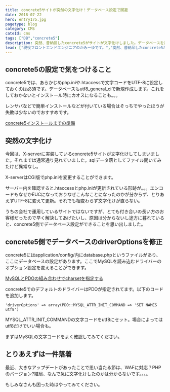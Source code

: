 ```yaml
---
title: concrete5サイトが突然の文字化け！データベース設定で回避
date: 2018-07-22
hero: entry175.jpg
pagetype: blog
category: CMS
cateId: cms
tags: ["DB","concrete5"]
description: 突然、昔納品したconcrete5がサイトが文字化けしました。データベースを読み込む際のOption設定で文字化けを回避できるのでそのやり方についてご紹介します
lead: ["現役フロントエンドエンジニアのかみーゆです。","突然、昔納品したconcrete5がサイトが文字化けしました。データベースを読み込む際のOption設定で文字化けを回避できるのでそのやり方についてご紹介します"]
---
```

## concrete5の設定で気をつけること
concrete5では、あらかじめphp.iniや.htaccessで文字コードをUTF-8に設定しておくのは必須です。データベースもutf8_general_ciで新規作成します。これをしておかないとインストール時にカオスになることも。。。

レンサバなどで簡単インストールなどが付いている場合はそっちでやったほうが失敗は少ないのでおすすめです。

[concrete5インストールまでの準備](https://concrete5-japan.org/help/5-6/install/gettingready/)

## 突然の文字化け
今回は、X-serverに実装しているconcrete5サイトが文字化けしてしまいました。それまでは通常通り見れていました。sqlデータ落としてファイル開いてみたけど異常なし。

X-serverはCGI版でphp.iniを変更することができます。

サーバー内を確認すると.htaccessとphp.iniが更新されている形跡が。。。エンコードもなぜかEUCになっておりなぜこんなことになったのかが分からず、とりあえずUTF-8に変えて更新。それでも相変わらず文字化けが直らない。

うちの会社で運用しているサイトではないですが、とても付き合いの長い方のお客様だったので早く解決してあげたいし、原因は分からないし途方に暮れていると、concrete5側でデータベース設定ができることを思い出しました。

## concrete5側でデータベースのdriverOptionsを修正
concrete5にはapplication/config/内にdatabase.phpというファイルがあり、ここにデータベースの設定があります。ここでMySQLを読み込むドライバーのオプション設定を変えることができます。

[MySQLとPDOの組み合わせでcharsetを指定する](https://qiita.com/hiro_y/items/6fabdef669e35e92bdc4)

concrete5でのデフォルトのドライバーはPDOが指定されてます。以下のコードを追加します。

```
'driverOptions' => array(PDO::MYSQL_ATTR_INIT_COMMAND => 'SET NAMES utf8')
```
MYSQL_ATTR_INIT_COMMANDの文字コードをutf8にセット。場合によってはutf8だけでいい場合も。

まずはMySQLの文字コードをよく確認してみてください。

## とりあえずは一件落着
最近、大きなアップデートがあったことで思い当たる節は、WAFに対応？PHPのバージョン?結局、なんで急に文字化けしたのかは分からないです。。。。

もしみなさんも困った時はやってみてください。
